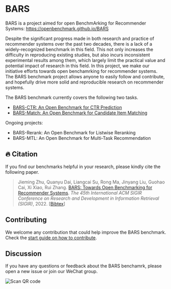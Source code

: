 # BARS

BARS is a project aimed for open BenchmArking for Recommender Systems: https://openbenchmark.github.io/BARS

Despite the significant progress made in both research and practice of recommender systems over the past two decades, there is a lack of a widely-recognized benchmark in this field. This not only increases the difficulty in reproducing existing studies, but also incurs inconsistent experimental results among them, which largely limit the practical value and potential impact of research in this field. In this project, we make our initiative efforts towards open benchamrking for recommender systems. The BARS benchmark project allows anyone to easily follow and contribute, and hopefully drive more solid and reproducible research on recommender systems.

The BARS benchmark currently covers the following two tasks. 

+ [BARS-CTR: An Open Benchmark for CTR Prediction](https://openbenchmark.github.io/BARS/CTR)
+ [BARS-Match: An Open Benchmark for Candidate Item Matching](https://openbenchmark.github.io/BARS/Matching)

Ongoing projects:

+ BARS-Rerank: An Open Benchmark for Listwise Reranking
+ BARS-MTL: An Open Benchmark for Multi-Task Recommendation

## 🔥 Citation

If you find our benchmarks helpful in your research, please kindly cite the following paper.

> Jieming Zhu, Quanyu Dai, Liangcai Su, Rong Ma, Jinyang Liu, Guohao Cai, Xi Xiao, Rui Zhang. [BARS: Towards Open Benchmarking for Recommender Systems](https://arxiv.org/abs/2205.09626). *The 45th International ACM SIGIR Conference on Research and Development in Information Retrieval (SIGIR)*, 2022. [[Bibtex](https://dblp.org/rec/conf/sigir/ZhuDSMLCXZ22.html?view=bibtex)]

## Contributing

We welcome any contribution that could help improve the BARS benchmark. Check the [start guide on how to contribute](./docs/contribution.md).

## Discussion

If you have any questions or feedback about the BARS benchamrk, please open a new issue or join our WeChat group.

![Scan QR code](https://openbenchmark.github.io/BARS/_images/wechat.jpg)
